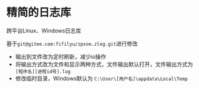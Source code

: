 # 精简的日志库

跨平台Linux、Windows日志库

基于`git@gitee.com:fifilyu/zpsoe.zlog.git`进行修改
- 输出到文件改为定时刷新，减少io操作
- 将输出方式改为文件和显示两种方式，文件输出默认打开，文件输出方式为 `[程序名][进程id号].log`
- 修改临时目录，Windows默认为 `C:\User\[用户名]\appdata\Local\Temp`
